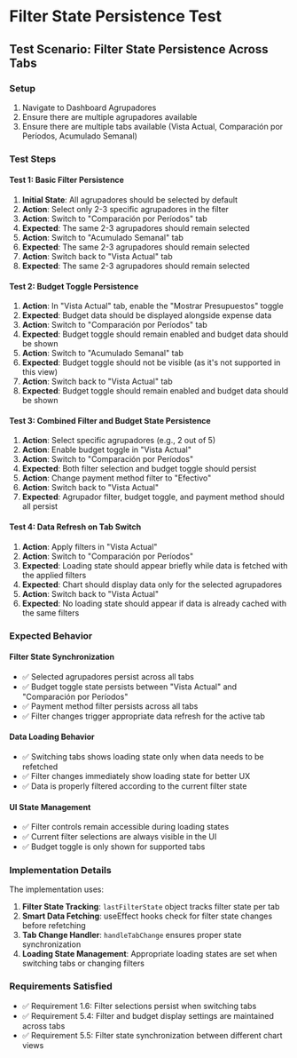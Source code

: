 # Filter State Persistence Test

## Test Scenario: Filter State Persistence Across Tabs

### Setup

1. Navigate to Dashboard Agrupadores
2. Ensure there are multiple agrupadores available
3. Ensure there are multiple tabs available (Vista Actual, Comparación por Períodos, Acumulado Semanal)

### Test Steps

#### Test 1: Basic Filter Persistence

1. **Initial State**: All agrupadores should be selected by default
2. **Action**: Select only 2-3 specific agrupadores in the filter
3. **Action**: Switch to "Comparación por Períodos" tab
4. **Expected**: The same 2-3 agrupadores should remain selected
5. **Action**: Switch to "Acumulado Semanal" tab
6. **Expected**: The same 2-3 agrupadores should remain selected
7. **Action**: Switch back to "Vista Actual" tab
8. **Expected**: The same 2-3 agrupadores should remain selected

#### Test 2: Budget Toggle Persistence

1. **Action**: In "Vista Actual" tab, enable the "Mostrar Presupuestos" toggle
2. **Expected**: Budget data should be displayed alongside expense data
3. **Action**: Switch to "Comparación por Períodos" tab
4. **Expected**: Budget toggle should remain enabled and budget data should be shown
5. **Action**: Switch to "Acumulado Semanal" tab
6. **Expected**: Budget toggle should not be visible (as it's not supported in this view)
7. **Action**: Switch back to "Vista Actual" tab
8. **Expected**: Budget toggle should remain enabled and budget data should be shown

#### Test 3: Combined Filter and Budget State Persistence

1. **Action**: Select specific agrupadores (e.g., 2 out of 5)
2. **Action**: Enable budget toggle in "Vista Actual"
3. **Action**: Switch to "Comparación por Períodos"
4. **Expected**: Both filter selection and budget toggle should persist
5. **Action**: Change payment method filter to "Efectivo"
6. **Action**: Switch back to "Vista Actual"
7. **Expected**: Agrupador filter, budget toggle, and payment method should all persist

#### Test 4: Data Refresh on Tab Switch

1. **Action**: Apply filters in "Vista Actual"
2. **Action**: Switch to "Comparación por Períodos"
3. **Expected**: Loading state should appear briefly while data is fetched with the applied filters
4. **Expected**: Chart should display data only for the selected agrupadores
5. **Action**: Switch back to "Vista Actual"
6. **Expected**: No loading state should appear if data is already cached with the same filters

### Expected Behavior

#### Filter State Synchronization

- ✅ Selected agrupadores persist across all tabs
- ✅ Budget toggle state persists between "Vista Actual" and "Comparación por Períodos"
- ✅ Payment method filter persists across all tabs
- ✅ Filter changes trigger appropriate data refresh for the active tab

#### Data Loading Behavior

- ✅ Switching tabs shows loading state only when data needs to be refetched
- ✅ Filter changes immediately show loading state for better UX
- ✅ Data is properly filtered according to the current filter state

#### UI State Management

- ✅ Filter controls remain accessible during loading states
- ✅ Current filter selections are always visible in the UI
- ✅ Budget toggle is only shown for supported tabs

### Implementation Details

The implementation uses:

1. **Filter State Tracking**: `lastFilterState` object tracks filter state per tab
2. **Smart Data Fetching**: useEffect hooks check for filter state changes before refetching
3. **Tab Change Handler**: `handleTabChange` ensures proper state synchronization
4. **Loading State Management**: Appropriate loading states are set when switching tabs or changing filters

### Requirements Satisfied

- ✅ Requirement 1.6: Filter selections persist when switching tabs
- ✅ Requirement 5.4: Filter and budget display settings are maintained across tabs
- ✅ Requirement 5.5: Filter state synchronization between different chart views
